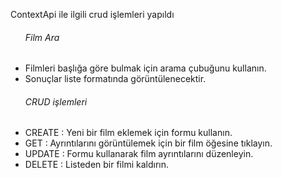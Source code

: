 <div class="container" >
  <p>ContextApi ile ilgili crud işlemleri yapıldı</p>
  <ul>
    <h6>Film Ara</h6>
    <li>Filmleri başlığa göre bulmak için arama çubuğunu kullanın.
</li>
    <li>Sonuçlar liste formatında görüntülenecektir.</li>
  </ul>
    <ul>
    <h6>CRUD işlemleri</h6>
    <li>CREATE : Yeni bir film eklemek için formu kullanın.
</li>
    <li>GET : Ayrıntılarını görüntülemek için bir film öğesine tıklayın.</li>
      <li>UPDATE : Formu kullanarak film ayrıntılarını düzenleyin.
</li>
      <li>DELETE : Listeden bir filmi kaldırın.</li>
  </ul>
</div>
